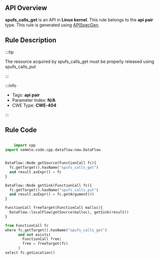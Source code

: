 ---
---


## API Overview
**spufs_calls_get** is an API in **Linux kernel**. This rule belongs to the **api pair** type. This rule is generated using [APISpecGen](../../tools/APISpecGen).
## Rule Description

:::tip

The resource acquired by spufs_calls_get must be properly released using spufs_calls_put

:::

:::info

- Tags: **api pair**
- Parameter Index: **N/A**
- CWE Type: **CWE-404**

:::

## Rule Code
```python

    import cpp
import semmle.code.cpp.dataflow.new.DataFlow


DataFlow::Node getSource(FunctionCall fc){
  fc.getTarget().hasName("spufs_calls_get")
  and result.asExpr() = fc
}

DataFlow::Node getSink(FunctionCall fc){
  fc.getTarget().hasName("spufs_calls_put")
  and result.asExpr() = fc.getArgument(0)
}

FunctionCall freeTarget(FunctionCall malloc){
  DataFlow::localFlow(getSource(malloc), getSink(result))
}

from FunctionCall fc
where fc.getTarget().hasName("spufs_calls_get")
      and not exists(
        FunctionCall free| 
        free = freeTarget(fc)
      )
select fc.getLocation()

    
```